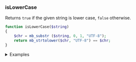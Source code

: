 ### isLowerCase

Returns `true` if the given string is lower case, `false` otherwise.

```php
function isLowerCase($string)
{
    $chr = mb_substr ($string, 0, 1, "UTF-8");
    return mb_strtolower($chr, "UTF-8") == $chr;
}
```

<details>
<summary>Examples</summary>

```php
isLowerCase('Morning shows the day!'); // false
isLowerCase('i'); // true
```

</details>
